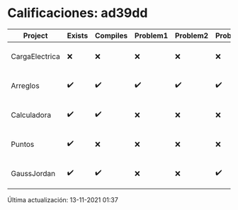 # Calificaciones: ad39dd
|Project|Exists|Compiles|Problem1|Problem2|Problem3|Extra|CommitHash|CommitDate|CheckDate|Comments|DueDate|Grade|
|-|-|-|-|-|-|-|-|-|-|-|-|-|
|CargaElectrica|❌|❌|❌|❌|❌|❌|NA|NA|13-11-2021 01:37:26|No se encontró el archivo en PracticasComputacionI/CargaElectrica/CargaElectrica.cpp|08-11-2021 21:00:00|5.0|
|Arreglos|✔️|✔️|✔️|✔️|✔️|✔️|c306797a5898c157008be2c40d2a48e0b0e11ac8|24-09-2021 17:31:52|24-09-2021 17:33:57|nan|24-09-2021 21:00:00|10.0|
|Calculadora|✔️|✔️|❌|❌|❌|❌|584c1d6110849cf4d264dbbb31f1c9a4d6e29bad|18-09-2021 00:39:06|17-09-2021 20:13:23|Revisa la operación suma-No implementaste operaciones con números flotantes-Revisa la operación división-No sale con código diferente de cero con división entre cero|17-09-2021 21:00:00|6.0|
|Puntos|✔️|❌|❌|❌|❌|❌|3a4a27abfe8e045161381c210e58d108fc161d77|15-10-2021 17:43:48|15-10-2021 17:49:48|Tu código no compila|15-10-2021 21:00:00|5.0|
|GaussJordan|✔️|✔️|❌|❌|✔️|❌|8b7594f55ccdaf481f63c65372d78840dd54ecf5|01-10-2021 19:52:56|01-10-2021 20:13:34|No aplica correctamente el método de Gauss-Jordan-No aplica correctamente el método de Gauss-Jordan-No intercambia las filas cuando un pivote es cero|01-10-2021 21:00:00|7.333333333333333|

Última actualización: 13-11-2021 01:37